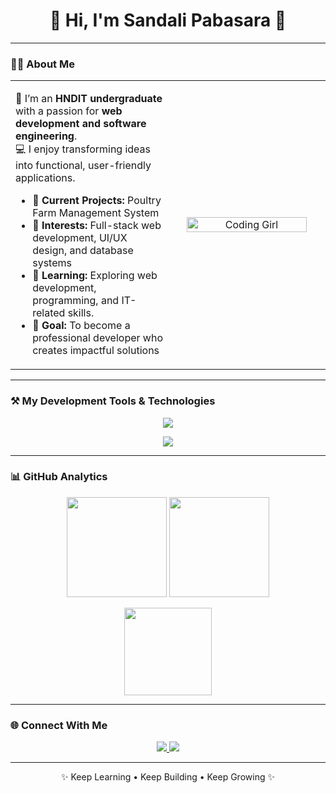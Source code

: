 <h1 align="center">🌸 Hi, I'm Sandali Pabasara 👋</h1>

---

### 👩‍💻 About Me
<table>
<tr>
<td width="50%">
  
🌟 I’m an **HNDIT undergraduate** with a passion for **web development and software engineering**.  
💻 I enjoy transforming ideas into functional, user-friendly applications.  

- 🔭 **Current Projects:** Poultry Farm Management System   
- 🚀 **Interests:** Full-stack web development, UI/UX design, and database systems  
- 🌱 **Learning:** Exploring web development, programming, and IT-related skills.  
- 🎯 **Goal:** To become a professional developer who creates impactful solutions  
   

</td>
<td width="50%" align="center">
  <img src="https://media.giphy.com/media/paTz7UZbPfTZFRYnnB/giphy.gif" width="90%" alt="Coding Girl"/>
</td>
</tr>
</table>

---

### ⚒️ My Development Tools & Technologies
<p align="center">
  <img src="https://skillicons.dev/icons?i=html,css,js,php,mysql,java,cs,figma,vscode" />
</p>

<p align="center">
  <img src="https://img.shields.io/badge/Draw.io-orange?style=for-the-badge&logo=diagramsdotnet&logoColor=white" />
</p>

---

### 📊 GitHub Analytics
<p align="center">
  <img src="https://github-readme-stats.vercel.app/api?username=pabasara0819&show_icons=true&theme=tokyonight" height="160" />
  <img src="https://github-readme-streak-stats.herokuapp.com/?user=pabasara0819&theme=tokyonight" height="160" />
</p>
<p align="center">
  <img src="https://github-readme-stats.vercel.app/api/top-langs/?username=pabasara0819&layout=compact&theme=tokyonight" height="140" />
</p>

---

### 🌐 Connect With Me
<p align="center">
  <a href="https://www.linkedin.com/in/yourprofile" target="_blank">
    <img src="https://img.shields.io/badge/LinkedIn-0077b5?style=for-the-badge&logo=linkedin" />
  </a>
  
  <a href="mailto:your-email@example.com" target="_blank">
    <img src="https://img.shields.io/badge/Email-D14836?style=for-the-badge&logo=gmail&logoColor=white" />
  </a>
</p>

---

<p align="center">✨ Keep Learning • Keep Building • Keep Growing ✨</p>
